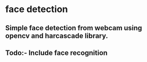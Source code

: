 # face detection
## Simple face detection from webcam using opencv and harcascade library.
## Todo:- Include face recognition
